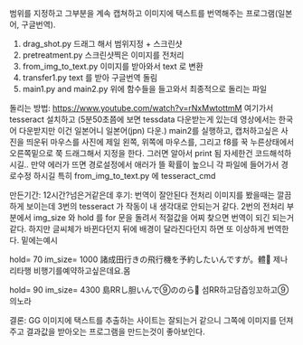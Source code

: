 범위를 지정하고 그부분을 계속 캡쳐하고 이미지에 택스트를 번역해주는 프로그램(일본어, 구글번역).
1. drag_shot.py 드래그 해서 범위지정 + 스크린샷
2. pretreatment.py 스크린샷찍은 이미지를 전처리
3. from_img_to_text.py 이미지를 받아와서 text 로 변환
4. transfer1.py text 를 받아 구글번역 돌림
5. main1.py and main2.py 위에 함수들을 들고와서 최종적으로 돌리는 파일

돌리는 방법:
https://www.youtube.com/watch?v=rNxMwtottmM 여기가서 tesseract 설치하고
(5분50초쯤에 보면 tessdata 다운받는게 있는데 영상에서는 한국어 다운받지만 이건 일본어니 일본어(jpn) 다운.)
main2를 실행하고, 캡처하고싶은 사진을 띄운뒤 마우스를 사진에 제일 왼쪽, 위쪽에 마우스를,
그리고 f8를 꾹 누른상태에서 오른쪽밑으로 쭉 드래그해서 지정을 한다.
그러면 알아서 print 됨 자세한건 코드해석하시길..
만약 에러가 뜨면 경로설정에서 애러가 뜰 확률이 높으니 각 파일에 들어가서 경로수정 하시길 특히 from_img_to_text.py 에 tesseract_cmd

만든기간: 12시간?넘은거같은데
후기: 번역이 잘안된다 전처리 이미지를 봤을때는 깔끔하게 보이는데
3번의 tesseract 가 작동이 내 생각대로 안되는거 같다.
2번의 전처리 부분에서 img_size 와 hold 를 for 문을 돌려서 적절값을 어찌 찾으면 번역이 되긴 되는거같다.
하지만 글씨체가 바뀐다던지 뒤에 배경이 달라진다던지 하면 또 이상하게 번역한다. 밑에는예시

hold= 70 im_size= 1000
諸成田行きの飛行機を予約したいんですが。體
제나리타행 비행기를예약하고싶은데요.몸

hold= 90 im_size= 4300
島RRし胆いんで⑨ののら
섬RR하고담즙잉꼬하고⑨의노라

결론: GG
이미지에 택스트를 추출하는 사이트는 잘되는거 같으니 그쪽에 이미지를 던져주고 결과값을 받아오는 프로그램을 만드는것이 좋아보인다.
